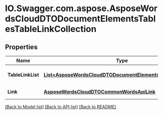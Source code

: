 # IO.Swagger.com.aspose.AsposeWordsCloudDTODocumentElementsTablesTableLinkCollection
## Properties

Name | Type | Description | Notes
------------ | ------------- | ------------- | -------------
**TableLinkList** | [**List&lt;AsposeWordsCloudDTODocumentElementsTablesTableLink&gt;**](AsposeWordsCloudDTODocumentElementsTablesTableLink.md) | Collection of table&#39;s links | [optional] 
**Link** | [**AsposeWordsCloudDTOCommonWordsApiLink**](AsposeWordsCloudDTOCommonWordsApiLink.md) | Link to the document. | [optional] 

[[Back to Model list]](../README.md#documentation-for-models) [[Back to API list]](../README.md#documentation-for-api-endpoints) [[Back to README]](../README.md)

